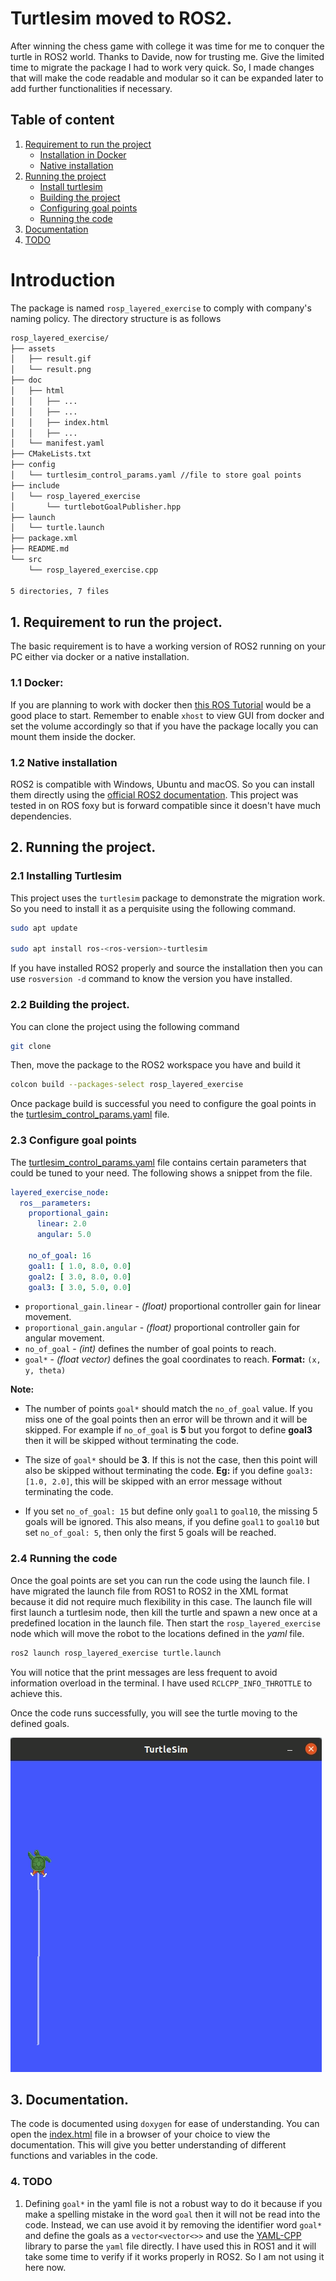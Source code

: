 # Turtlesim moved to ROS2.

After winning the chess game with college it was time for me to conquer the turtle in ROS2 world. Thanks to Davide, now for trusting me. Give the limited time to migrate the package I had to work very quick. So, I made changes that will make the code readable and modular so it can be expanded later to add further functionalities if necessary.

## Table of content
1. [Requirement to run the project](#1-requirement-to-run-the-project)
    - [Installation in Docker](#11-docker)
    - [Native installation](#12-native-installation)
2. [Running the project](#2-running-the-project)
    - [Install turtlesim](#21-installing-turtlesim)
    - [Building the project](#22-building-the-project)
    - [Configuring goal points](#23-configure-goal-points)
    - [Running the code](#24-running-the-code)
3. [Documentation](#3-documentation)
4. [TODO](#4-todo)

# Introduction
The package is named `rosp_layered_exercise` to comply with company's naming policy. The directory structure is as follows

```zsh
rosp_layered_exercise/
├── assets
│   ├── result.gif
│   └── result.png
├── doc
│   ├── html
│   │   ├── ...
│   │   ├── ...
│   │   ├── index.html
│   │   ├── ...
│   └── manifest.yaml
├── CMakeLists.txt
├── config
│   └── turtlesim_control_params.yaml //file to store goal points
├── include
│   └── rosp_layered_exercise
│       └── turtlebotGoalPublisher.hpp
├── launch
│   └── turtle.launch
├── package.xml
├── README.md
└── src
    └── rosp_layered_exercise.cpp

5 directories, 7 files
```

## 1. Requirement to run the project.
The basic requirement is to have a working version of ROS2 running on your PC either via docker or a native installation.

### 1.1 Docker:
If you are planning to work with docker then [this ROS Tutorial](https://docs.ros.org/en/humble/How-To-Guides/Run-2-nodes-in-single-or-separate-docker-containers.html) would be a good place to start. Remember to enable `xhost` to view GUI from docker and set the volume accordingly so that if you have the package locally you can mount them inside the docker.

### 1.2 Native installation
ROS2 is compatible with Windows, Ubuntu and macOS. So you can install them directly using the [official ROS2 documentation](https://docs.ros.org/en/foxy/Installation.html). This project was tested in on ROS foxy but is forward compatible since it doesn't have much dependencies.

## 2. Running the project.

### 2.1 Installing Turtlesim
This project uses the `turtlesim` package to demonstrate the migration work. So you need to install it as a perquisite using the following command.

```bash
sudo apt update

sudo apt install ros-<ros-version>-turtlesim
```

If you have installed ROS2 properly and source the installation then you can use `rosversion -d` command to know the version you have installed.

### 2.2 Building the project.

You can clone the project using the following command

```bash
git clone
```

Then, move the package to the ROS2 workspace you have and build it

```bash
colcon build --packages-select rosp_layered_exercise 
```
Once package build is successful you need to configure the goal points in the [turtlesim_control_params.yaml](config/turtlesim_control_params.yaml) file.

### 2.3 Configure goal points

The [turtlesim_control_params.yaml](config/turtlesim_control_params.yaml) file contains certain parameters that could be tuned to your need. The following shows a snippet from the file.

```yaml
layered_exercise_node:
  ros__parameters:
    proportional_gain:
      linear: 2.0
      angular: 5.0

    no_of_goal: 16
    goal1: [ 1.0, 8.0, 0.0]
    goal2: [ 3.0, 8.0, 0.0]
    goal3: [ 3.0, 5.0, 0.0]
```

- `proportional_gain.linear` - *(float)* proportional controller gain for linear movement.
- `proportional_gain.angular` - *(float)* proportional controller gain for angular movement.
- `no_of_goal` - *(int)* defines the number of goal points to reach. 
- `goal*` - *(float vector)* defines the goal coordinates to reach. **Format:** `(x, y, theta)`

**Note:** 
- The number of points `goal*` should match the `no_of_goal` value. If you miss one of the goal points then an error will be thrown and it will be skipped. For example if `no_of_goal` is **5** but you forgot to define **goal3** then it will be skipped without terminating the code.

- The size of `goal*` should be **3**. If this is not the case, then this point will also be skipped without terminating the code. **Eg:** if you define `goal3: [1.0, 2.0]`, this will be skipped with an error message without terminating the code.

- If you set `no_of_goal: 15` but define only `goal1` to `goal10`, the missing 5 goals will be ignored. This also means, if you define `goal1` to `goal10` but set `no_of_goal: 5`, then only the first 5 goals will be reached.

### 2.4 Running the code
Once the goal points are set you can run the code using the launch file. I have migrated the launch file from ROS1 to ROS2 in the XML format because it did not require much flexibility in this case. The launch file will first launch a turtlesim node, then kill the turtle and spawn a new once at a predefined location in the launch file. Then start the `rosp_layered_exercise` node which will move the robot to the locations defined in the *yaml* file.

```bash
ros2 launch rosp_layered_exercise turtle.launch
```

You will notice that the print messages are less frequent to avoid information overload in the terminal. I have used `RCLCPP_INFO_THROTTLE` to achieve this.

Once the code runs successfully, you will see the turtle moving to the defined goals.

![result_image](assets/result.gif)

## 3. Documentation.
The code is documented using `doxygen` for ease of understanding. You can open the [index.html](doc/html/index.html) file in a browser of your choice to view the documentation. This will give you better understanding of different functions and variables in the code.

### 4. TODO
1. Defining `goal*` in the yaml file is not a robust way to do it because if you make a spelling mistake in the word `goal` then it will not be read into the code. Instead, we can use avoid it by removing the identifier word `goal*` and define the goals as a `vector<vector<>>` and use the [YAML-CPP](https://github.com/jbeder/yaml-cpp) library to parse the `yaml` file directly. I have used this in ROS1 and it will take some time to verify if it works properly in ROS2. So I am not using it here now.